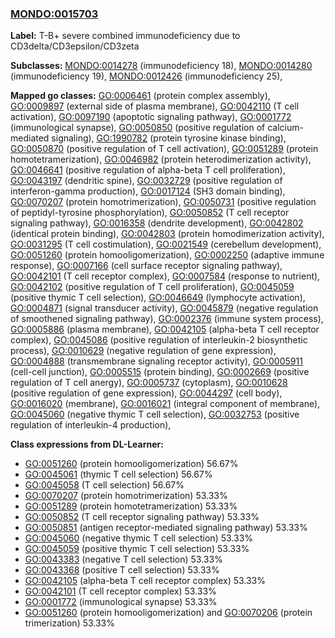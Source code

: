 
### [MONDO:0015703](http://purl.obolibrary.org/obo/MONDO_0015703)
**Label:** T-B+ severe combined immunodeficiency due to CD3delta/CD3epsilon/CD3zeta

**Subclasses:** [MONDO:0014278](http://purl.obolibrary.org/obo/MONDO_0014278) (immunodeficiency 18), [MONDO:0014280](http://purl.obolibrary.org/obo/MONDO_0014280) (immunodeficiency 19), [MONDO:0012426](http://purl.obolibrary.org/obo/MONDO_0012426) (immunodeficiency 25), 

**Mapped go classes:** [GO:0006461](http://purl.obolibrary.org/obo/GO_0006461) (protein complex assembly), [GO:0009897](http://purl.obolibrary.org/obo/GO_0009897) (external side of plasma membrane), [GO:0042110](http://purl.obolibrary.org/obo/GO_0042110) (T cell activation), [GO:0097190](http://purl.obolibrary.org/obo/GO_0097190) (apoptotic signaling pathway), [GO:0001772](http://purl.obolibrary.org/obo/GO_0001772) (immunological synapse), [GO:0050850](http://purl.obolibrary.org/obo/GO_0050850) (positive regulation of calcium-mediated signaling), [GO:1990782](http://purl.obolibrary.org/obo/GO_1990782) (protein tyrosine kinase binding), [GO:0050870](http://purl.obolibrary.org/obo/GO_0050870) (positive regulation of T cell activation), [GO:0051289](http://purl.obolibrary.org/obo/GO_0051289) (protein homotetramerization), [GO:0046982](http://purl.obolibrary.org/obo/GO_0046982) (protein heterodimerization activity), [GO:0046641](http://purl.obolibrary.org/obo/GO_0046641) (positive regulation of alpha-beta T cell proliferation), [GO:0043197](http://purl.obolibrary.org/obo/GO_0043197) (dendritic spine), [GO:0032729](http://purl.obolibrary.org/obo/GO_0032729) (positive regulation of interferon-gamma production), [GO:0017124](http://purl.obolibrary.org/obo/GO_0017124) (SH3 domain binding), [GO:0070207](http://purl.obolibrary.org/obo/GO_0070207) (protein homotrimerization), [GO:0050731](http://purl.obolibrary.org/obo/GO_0050731) (positive regulation of peptidyl-tyrosine phosphorylation), [GO:0050852](http://purl.obolibrary.org/obo/GO_0050852) (T cell receptor signaling pathway), [GO:0016358](http://purl.obolibrary.org/obo/GO_0016358) (dendrite development), [GO:0042802](http://purl.obolibrary.org/obo/GO_0042802) (identical protein binding), [GO:0042803](http://purl.obolibrary.org/obo/GO_0042803) (protein homodimerization activity), [GO:0031295](http://purl.obolibrary.org/obo/GO_0031295) (T cell costimulation), [GO:0021549](http://purl.obolibrary.org/obo/GO_0021549) (cerebellum development), [GO:0051260](http://purl.obolibrary.org/obo/GO_0051260) (protein homooligomerization), [GO:0002250](http://purl.obolibrary.org/obo/GO_0002250) (adaptive immune response), [GO:0007166](http://purl.obolibrary.org/obo/GO_0007166) (cell surface receptor signaling pathway), [GO:0042101](http://purl.obolibrary.org/obo/GO_0042101) (T cell receptor complex), [GO:0007584](http://purl.obolibrary.org/obo/GO_0007584) (response to nutrient), [GO:0042102](http://purl.obolibrary.org/obo/GO_0042102) (positive regulation of T cell proliferation), [GO:0045059](http://purl.obolibrary.org/obo/GO_0045059) (positive thymic T cell selection), [GO:0046649](http://purl.obolibrary.org/obo/GO_0046649) (lymphocyte activation), [GO:0004871](http://purl.obolibrary.org/obo/GO_0004871) (signal transducer activity), [GO:0045879](http://purl.obolibrary.org/obo/GO_0045879) (negative regulation of smoothened signaling pathway), [GO:0002376](http://purl.obolibrary.org/obo/GO_0002376) (immune system process), [GO:0005886](http://purl.obolibrary.org/obo/GO_0005886) (plasma membrane), [GO:0042105](http://purl.obolibrary.org/obo/GO_0042105) (alpha-beta T cell receptor complex), [GO:0045086](http://purl.obolibrary.org/obo/GO_0045086) (positive regulation of interleukin-2 biosynthetic process), [GO:0010629](http://purl.obolibrary.org/obo/GO_0010629) (negative regulation of gene expression), [GO:0004888](http://purl.obolibrary.org/obo/GO_0004888) (transmembrane signaling receptor activity), [GO:0005911](http://purl.obolibrary.org/obo/GO_0005911) (cell-cell junction), [GO:0005515](http://purl.obolibrary.org/obo/GO_0005515) (protein binding), [GO:0002669](http://purl.obolibrary.org/obo/GO_0002669) (positive regulation of T cell anergy), [GO:0005737](http://purl.obolibrary.org/obo/GO_0005737) (cytoplasm), [GO:0010628](http://purl.obolibrary.org/obo/GO_0010628) (positive regulation of gene expression), [GO:0044297](http://purl.obolibrary.org/obo/GO_0044297) (cell body), [GO:0016020](http://purl.obolibrary.org/obo/GO_0016020) (membrane), [GO:0016021](http://purl.obolibrary.org/obo/GO_0016021) (integral component of membrane), [GO:0045060](http://purl.obolibrary.org/obo/GO_0045060) (negative thymic T cell selection), [GO:0032753](http://purl.obolibrary.org/obo/GO_0032753) (positive regulation of interleukin-4 production), 

**Class expressions from DL-Learner:**

- [GO:0051260](http://purl.obolibrary.org/obo/GO_0051260) (protein homooligomerization) 56.67%
- [GO:0045061](http://purl.obolibrary.org/obo/GO_0045061) (thymic T cell selection) 56.67%
- [GO:0045058](http://purl.obolibrary.org/obo/GO_0045058) (T cell selection) 56.67%
- [GO:0070207](http://purl.obolibrary.org/obo/GO_0070207) (protein homotrimerization) 53.33%
- [GO:0051289](http://purl.obolibrary.org/obo/GO_0051289) (protein homotetramerization) 53.33%
- [GO:0050852](http://purl.obolibrary.org/obo/GO_0050852) (T cell receptor signaling pathway) 53.33%
- [GO:0050851](http://purl.obolibrary.org/obo/GO_0050851) (antigen receptor-mediated signaling pathway) 53.33%
- [GO:0045060](http://purl.obolibrary.org/obo/GO_0045060) (negative thymic T cell selection) 53.33%
- [GO:0045059](http://purl.obolibrary.org/obo/GO_0045059) (positive thymic T cell selection) 53.33%
- [GO:0043383](http://purl.obolibrary.org/obo/GO_0043383) (negative T cell selection) 53.33%
- [GO:0043368](http://purl.obolibrary.org/obo/GO_0043368) (positive T cell selection) 53.33%
- [GO:0042105](http://purl.obolibrary.org/obo/GO_0042105) (alpha-beta T cell receptor complex) 53.33%
- [GO:0042101](http://purl.obolibrary.org/obo/GO_0042101) (T cell receptor complex) 53.33%
- [GO:0001772](http://purl.obolibrary.org/obo/GO_0001772) (immunological synapse) 53.33%
- [GO:0051260](http://purl.obolibrary.org/obo/GO_0051260) (protein homooligomerization) and [GO:0070206](http://purl.obolibrary.org/obo/GO_0070206) (protein trimerization) 53.33%


